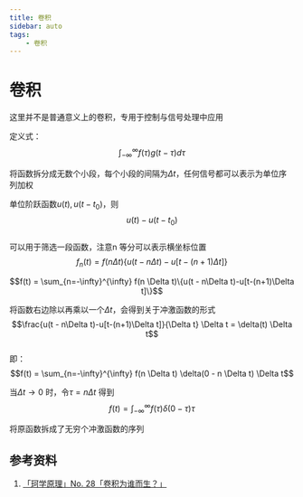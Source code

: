 ```yaml
---
title: 卷积  
sidebar: auto 
tags:  
    - 卷积  
--- 
```

# 卷积  
这里并不是普通意义上的卷积，专用于控制与信号处理中应用  

定义式：  
$$\int_{-\infty}^{\infty} f(\tau) g(t-\tau) d\tau \tag{1}$$

将函数拆分成无数个小段，每个小段的间隔为$\Delta t$，任何信号都可以表示为单位序列加权 

单位阶跃函数$u(t), u(t-t_0)$，则  
$$u(t)-u(t-t_0)$$  
可以用于筛选一段函数，注意n 等分可以表示横坐标位置    
$$f_n(t) = f(n\Delta t)\{u(t - n\Delta t)-u[t-(n+1)\Delta t]\}$$  

$$f(t) = \sum_{n=-\infty}^{\infty} f(n \Delta t)\{u(t - n\Delta t)-u[t-(n+1)\Delta t]\}$$  

将函数右边除以再乘以一个$\Delta t$，会得到关于冲激函数的形式  
$$\frac{u(t - n\Delta t)-u[t-(n+1)\Delta t]}{\Delta t} \Delta t = \delta(t) \Delta t$$  
即：  
$$f(t) = \sum_{n=-\infty}^{\infty} f(n \Delta t) \delta(0 - n \Delta t) \Delta t$$  

当$\Delta t \rightarrow 0$ 时，令$\tau = n \Delta t$ 得到  
$$f(t) = \int_{-\infty}^{\infty} f(\tau) \delta(0 - \tau) \tau$$

将原函数拆成了无穷个冲激函数的序列  




## 参考资料  
1. [「珂学原理」No. 28「卷积为谁而生？」](https://www.bilibili.com/video/BV1Vx41177sx)